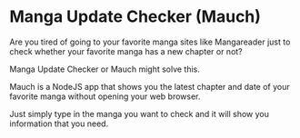 # Manga Update Checker (Mauch)
Are you tired of going to your favorite manga sites like Mangareader just to check whether your favorite manga has a new chapter or not?

Manga Update Checker or Mauch might solve this.

Mauch is a NodeJS app that shows you the latest chapter and date of your favorite manga without opening your web browser.

Just simply type in the manga you want to check and it will show you information that you need.
